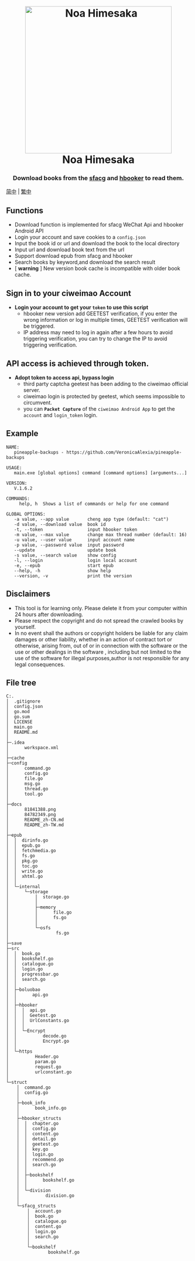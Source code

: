 <h1 align="center">
  <img src="./docs/81841388.png" width="400" height='' alt="Noa Himesaka">
  <br>Noa Himesaka<br>  
</h1>
<h3 align="center">
    Download books from the <a href="https://book.sfacg.com/">sfacg</a> and 
    <a href="https://app.hbooker.com/">hbooker</a> to read them. 

</h3> 

[简中](./docs/README_zh-CN.md) | [繁中](./docs/README_zh-TW.md)

## **Functions**

- Download function is implemented for sfacg WeChat Api and hbooker Android API
- Login your account and save cookies to a ```config.json```
- Input the book id or url and download the book to the local directory
- Input url and download book text from the url
- Support download epub from sfacg and hbooker
- Search books by keyword,and download the search result
- [ **warning** ] New version book cache is incompatible with older book cache.

## Sign in to your ciweimao Account 
- **Login your account to get your `token` to use this script**
  - hbooker new version add GEETEST verification, if you enter the wrong information or log in multiple times, GEETEST verification will be triggered.
  - IP address may need to log in again after a few hours to avoid triggering verification, you can try to change the IP to avoid triggering verification.


## API access is achieved through token.
- **Adopt token to access api, bypass login**
  - third party captcha geetest has been adding to the ciweimao official server.
  - ciweimao login is protected by geetest, which seems impossible to circumvent.
  - you can **`Packet Capture`** of the `ciweimao Android App` to get the `account` and `login_token` login.


## **Example**

```
NAME:
   pineapple-backups - https://github.com/VeronicaAlexia/pineapple-backups

USAGE:
   main.exe [global options] command [command options] [arguments...]

VERSION:
   V.1.6.2

COMMANDS:
     help, h  Shows a list of commands or help for one command

GLOBAL OPTIONS:
   -a value, --app value       cheng app type (default: "cat")
   -d value, --download value  book id
   -t, --token                 input hbooker token
   -m value, --max value       change max thread number (default: 16)
   -u value, --user value      input account name
   -p value, --password value  input password
   --update                    update book
   -s value, --search value    show config
   -l, --login                 login local account
   -e, --epub                  start epub
   --help, -h                  show help
   --version, -v               print the version

```

## **Disclaimers**

- This tool is for learning only. Please delete it from your computer within 24 hours after downloading.
- Please respect the copyright and do not spread the crawled books by yourself.
- In no event shall the authors or copyright holders be liable for any claim damages or other liability, whether in an
  action of contract tort or otherwise, arising from, out of or in connection with the software or the use or other
  dealings in the software , including but not limited to the use of the software for illegal purposes,author is not
  responsible for any legal consequences.

## **File tree**

``` 
C:.
│  .gitignore
│  config.json
│  go.mod
│  go.sum
│  LICENSE
│  main.go
│  README.md
│  
├─.idea
│      workspace.xml
│
├─cache
├─config
│      command.go
│      config.go
│      file.go
│      msg.go
│      thread.go
│      tool.go
│ 
├─docs
│      81841388.png
│      84782349.png
│      README_zh-CN.md
│      README_zh-TW.md
│
├─epub
│  │  dirinfo.go
│  │  epub.go
│  │  fetchmedia.go
│  │  fs.go
│  │  pkg.go
│  │  toc.go
│  │  write.go
│  │  xhtml.go
│  │
│  └─internal
│      └─storage
│          │  storage.go
│          │
│          ├─memory
│          │      file.go
│          │      fs.go
│          │
│          └─osfs
│                  fs.go
│
├─save
├─src
│  │  book.go
│  │  bookshelf.go
│  │  catalogue.go
│  │  login.go
│  │  progressbar.go
│  │  search.go
│  │
│  ├─boluobao
│  │      api.go
│  │
│  ├─hbooker
│  │  │  api.go
│  │  │  Geetest.go
│  │  │  UrlConstants.go
│  │  │
│  │  └─Encrypt
│  │          decode.go
│  │          Encrypt.go
│  │
│  └─https
│          Header.go
│          param.go
│          request.go
│          urlconstant.go
│
└─struct
    │  command.go
    │  config.go
    │
    ├─book_info
    │      book_info.go
    │
    ├─hbooker_structs
    │  │  chapter.go
    │  │  config.go
    │  │  content.go
    │  │  detail.go
    │  │  geetest.go
    │  │  key.go
    │  │  login.go
    │  │  recommend.go
    │  │  search.go
    │  │
    │  ├─bookshelf
    │  │      bookshelf.go
    │  │
    │  └─division
    │          division.go
    │
    └─sfacg_structs
        │  account.go
        │  book.go
        │  catalogue.go
        │  content.go
        │  login.go
        │  search.go
        │
        └─bookshelf
                bookshelf.go

```
